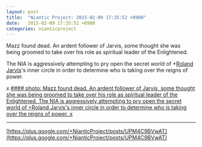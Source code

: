 ```yaml
---
layout: post
title:  "Niantic Project: 2015-02-09 17:35:52 +0900"
date:   2015-02-09 17:35:52 +0900
categories: nianticproject
---
```

Mazz found dead. An ardent follower of Jarvis, some thought she was being groomed to take over his role as spiritual leader of the Enlightened.

The NIA is aggressively attempting to pry open the secret world of +[Roland Jarvis](https://plus.google.com/103568659333550762891 "")'s inner circle in order to determine who is taking over the reigns of power.

x
[#### photo: Mazz found dead. An ardent follower of Jarvis, some thought she was being groomed to take over his role as spiritual leader of the Enlightened.
The NIA is aggressively attempting to pry open the secret world of +Roland Jarvis's inner circle in order to determine who is taking over the reigns of power.
x](https://lh5.googleusercontent.com/--UhTBRWfiro/VNhxY_mpHwI/AAAAAAAAeyg/6KWQWWm0vPY/w1200-h1553/Drowned.png "")
- - -
[https://plus.google.com/+NianticProject/posts/UPM4C9BVwAT](https://plus.google.com/+NianticProject/posts/UPM4C9BVwAT)
